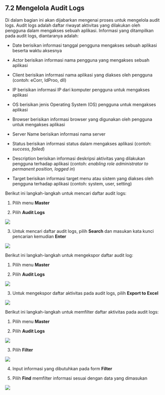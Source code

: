 ## **7.2 Mengelola Audit Logs**

Di dalam bagian ini akan dijabarkan mengenai proses untuk mengelola audit logs. 
Audit logs adalah daftar riwayat aktivitas yang dilakukan oleh pengguna dalam mengakses sebuah aplikasi. 
Informasi yang ditampilkan pada audit logs, diantaranya adalah:

- Date berisikan informasi tanggal pengguna mengakses sebuah aplikasi beserta waktu aksesnya

- Actor berisikan informasi nama pengguna yang mengakses sebuah aplikasi

- Client berisikan informasi nama aplikasi yang diakses oleh pengguna (contoh: eCorr, IdProo, dll)

- IP berisikan informasi IP dari komputer pengguna untuk mengakses aplikasi

- OS berisikan jenis Operating System (OS) pengguna untuk mengakses aplikasi

- Browser berisikan informasi browser yang digunakan oleh pengguna untuk mengakses aplikasi

- Server Name berisikan informasi nama server

- Status berisikan informasi status dalam mengakses aplikasi (contoh: *success, failed*)

- Description berisikan informasi deskripsi aktivitas yang dilakukan pengguna terhadap aplikasi (contoh: *enabling role administrator to permanent position, logged in*)

- Target berisikan informasi target menu atau sistem yang diakses oleh pengguna terhadap aplikasi (contoh: system, user, setting)

Berikut ini langkah-langkah untuk mencari daftar audit logs:

1. Pilih menu **Master**

2. Pilih **Audit Logs**

![](media/1579c999a88914262c6345215313619a.png)

3. Untuk mencari daftar audit logs, pilih **Search** dan masukan kata kunci pencarian kemudian **Enter**

![](media/49299c2f6abc2384d9b6368faf83ba2c.png)

Berikut ini langkah-langkah untuk mengekspor daftar audit log:

1. Pilih menu **Master**

2. Pilih **Audit Logs**

![](media/36e1f75ff478f98ce3d705cf27214e63.png)

3. Untuk mengekspor daftar aktivitas pada audit logs, pilih **Export to Excel**

![](media/80b87ea1e3fe360c22b885ae2bb2040a.png)

Berikut ini langkah-langkah untuk memfilter daftar aktivitas pada audit logs:

1. Pilih menu **Master**

2. Pilih **Audit Logs**

![](media/3468632e23b2f1bea88a64be6b1fd844.png)

3. Pilih **Filter**

![](media/cea0290221947ed769de779addc5fea8.png)

4. Input informasi yang dibutuhkan pada form **Filter**

5. Pilih **Find** memfilter informasi sesuai dengan data yang dimasukan

![](media/c1b3c1a915b3aaa4a3c6ac8d7bfac5e2.png)
